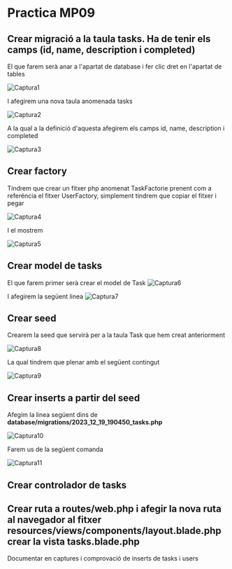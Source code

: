 # Practica MP09

## Crear migració a la taula tasks. Ha de tenir els camps (id, name, description i completed)
El que farem serà anar a l'apartat de database i fer clic dret en l'apartat de tables

![Captura1](Capturas/Selección_001.png)

I afegirem una nova taula anomenada tasks

![Captura2](Capturas/Selección_002.png)

A la qual a la definició d'aquesta afegirem els camps id, name, description i completed

![Captura3](Capturas/Selección_003.png)


## Crear factory

Tindrem que crear un fitxer php anomenat TaskFactorie prenent com a referéncia el fitxer UserFactory,
simplement tindrem que copiar el fitxer i pegar

![Captura4](Capturas/Selección_004.png)

I el mostrem

![Captura5](Capturas/Selección_005.png)

## Crear model de tasks

El que farem primer serà crear el model de Task
![Captura6](Capturas/Selección_006.png)


I afegirem la següent linea
![Captura7](Capturas/Selección_007.png)
## Crear seed

Crearem la seed que servirà per a la taula Task que hem creat anteriorment

![Captura8](Capturas/Selección_008.png)

La qual tindrem que plenar amb el següent contingut

![Captura9](Capturas/Selección_009.png)

## Crear inserts a partir del seed

Afegim la linea següent dins de **database/migrations/2023_12_19_190450_tasks.php**

![Captura10](Capturas/Selección_010.png)

Farem us de la següent comanda

![Captura11](Capturas/Selección_011.png)




## Crear controlador de tasks




## Crear ruta a routes/web.php i afegir la nova ruta al navegador al fitxer resources/views/components/layout.blade.php crear la vista tasks.blade.php


Documentar en captures i comprovació de inserts de tasks i users
